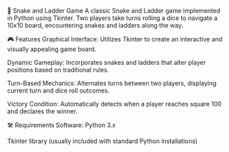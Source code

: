 🐍 Snake and Ladder Game
A classic Snake and Ladder game implemented in Python using Tkinter. Two players take turns rolling a dice to navigate a 10x10 board, encountering snakes and ladders along the way.​

🎮 Features
Graphical Interface: Utilizes Tkinter to create an interactive and visually appealing game board.

Dynamic Gameplay: Incorporates snakes and ladders that alter player positions based on traditional rules.

Turn-Based Mechanics: Alternates turns between two players, displaying current turn and dice roll outcomes.

Victory Condition: Automatically detects when a player reaches square 100 and declares the winner.

🛠 Requirements
Software:
Python 3.x

Tkinter library (usually included with standard Python installations)
